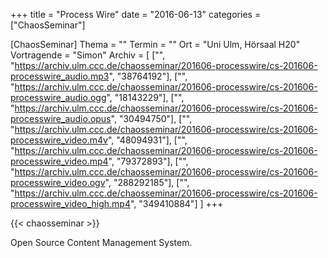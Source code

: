 +++
title = "Process Wire"
date = "2016-06-13"
categories = ["ChaosSeminar"]

[ChaosSeminar]
Thema = ""
Termin = ""
Ort = "Uni Ulm, Hörsaal H20"
Vortragende = "Simon"
Archiv = [
	["", "https://archiv.ulm.ccc.de/chaosseminar/201606-processwire/cs-201606-processwire_audio.mp3", "38764192"],
	["", "https://archiv.ulm.ccc.de/chaosseminar/201606-processwire/cs-201606-processwire_audio.ogg", "18143229"],
	["", "https://archiv.ulm.ccc.de/chaosseminar/201606-processwire/cs-201606-processwire_audio.opus", "30494750"],
	["", "https://archiv.ulm.ccc.de/chaosseminar/201606-processwire/cs-201606-processwire_video.m4v", "48094931"],
	["", "https://archiv.ulm.ccc.de/chaosseminar/201606-processwire/cs-201606-processwire_video.mp4", "79372893"],
	["", "https://archiv.ulm.ccc.de/chaosseminar/201606-processwire/cs-201606-processwire_video.ogv", "288292185"],
	["", "https://archiv.ulm.ccc.de/chaosseminar/201606-processwire/cs-201606-processwire_video_high.mp4", "349410884"]
	]
+++

{{< chaosseminar >}}

Open Source Content Management System.
